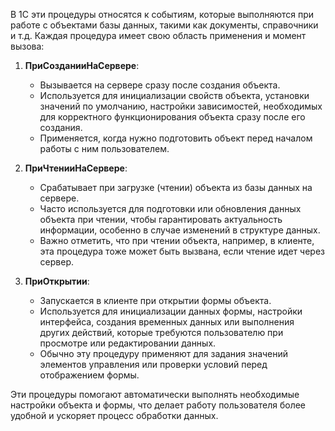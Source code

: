 В 1С эти процедуры относятся к событиям, которые выполняются при работе с объектами базы данных, такими как документы, справочники и т.д. Каждая процедура имеет свою область применения и момент вызова:

1. **ПриСозданииНаСервере**:
   - Вызывается на сервере сразу после создания объекта. 
   - Используется для инициализации свойств объекта, установки значений по умолчанию, настройки зависимостей, необходимых для корректного функционирования объекта сразу после его создания.
   - Применяется, когда нужно подготовить объект перед началом работы с ним пользователем.

2. **ПриЧтенииНаСервере**:
   - Срабатывает при загрузке (чтении) объекта из базы данных на сервере.
   - Часто используется для подготовки или обновления данных объекта при чтении, чтобы гарантировать актуальность информации, особенно в случае изменений в структуре данных.
   - Важно отметить, что при чтении объекта, например, в клиенте, эта процедура тоже может быть вызвана, если чтение идет через сервер.

3. **ПриОткрытии**:
   - Запускается в клиенте при открытии формы объекта.
   - Используется для инициализации данных формы, настройки интерфейса, создания временных данных или выполнения других действий, которые требуются пользователю при просмотре или редактировании данных.
   - Обычно эту процедуру применяют для задания значений элементов управления или проверки условий перед отображением формы.

Эти процедуры помогают автоматически выполнять необходимые настройки объекта и формы, что делает работу пользователя более удобной и ускоряет процесс обработки данных.